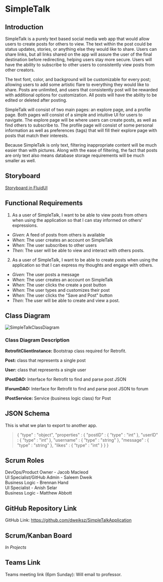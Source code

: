 # SimpleTalk

## Introduction

SimpleTalk is a purely text based social media web app that would allow users to create posts for others to view. The text within the post could be status updates, stories, or anything else they would like to share. Users can share links, but all links shared on the app will assure the user of the final destination before
redirecting, helping users stay more secure. Users will have the ability to subscribe to other users to consistently view posts from other creators. 

The text font, color, and background will be customizable for every post; allowing users to add some artistic flare to everything they would like to share. Posts are
unlimited, and users that consistently post will be rewarded with additional options for customization. All posts will have the ability to be edited or deleted after 
posting. 


SimpleTalk will consist of two main pages: an explore page, and a profile page. Both pages will consist of a simple and intuitive UI for users to navigate. The
explore page will be where users can create posts, as well as find others to subscribe to. The profile page will consist of some personal information as well as
preferences (tags) that will fill their explore page with posts that match their interests.


Because SimpleTalk is only text, filtering inappropriate content will be much easier than with pictures. Along with the ease of filtering, the fact that posts are only
text also means database storage requirements will be much smaller as well. 




## Storyboard
[Storyboard in FluidUI](https://www.fluidui.com/editor/live/preview/cF9TTW1jTkthZVRzVEhYYks4Qk5laEhMcFpwODZJd0ljWg==)


## Functional Requirements

1. As a user of SimpleTalk, I want to be able to view posts from others when using the application so that I can stay informed on others' expressions. 
- *Given*: A feed of posts from others is available
- *When*: The user creates an account on SimpleTalk
- *When*: The user subscribes to other users
- *Then*: The user will be able to view and interact with others posts.

2. As a user of SimpleTalk, I want to be able to create posts when using the application so that I can express my thoughts and engage with others.
- *Given*: The user posts a message
- *When*: The user creates an account on SimpleTalk
- *When*: The user clicks the create a post button
- *When*: The user types and customizes their post
- *When*: The user clicks the "Save and Post" button
- *Then*: The user will be able to create and view a post.

## Class Diagram

![SimpleTalkClassDiagram](https://github.com/dweiksz/SimpleTalk/blob/main/SimpleTalkClassDiagram.drawio.png)


### Class Diagram Description

**RetrofitClientInstance:** Bootstrap class required for Retrofit.

**Post:** class that represents a single post 

**User:**  class that represents a single user

**IPostDAO:** Interface for Retrofit to find and parse post JSON

**IForumDAO:** Interface for Retrofit to find and parse post JSON to forum

**IPostService:** Service (business logic class) for Post

## JSON Schema

This is what we plan to export to another app.
>  {
>  "type" : "object",
>  "properties" : {
>   "postID" : {
>      "type" : "int"
>    },
>   "userID" : {
>      "type" : "int"
>    },
>   "username" : {
>      "type" : "string"
>    },
>   "message" : {
>      "type" : "string"
>    },
>    "likes" : {
>      "type" : "int"
>    }
>  }
> }


## Scrum Roles
DevOps/Product Owner - Jacob Macleod  
UI Specialist/GitHub Admin - Saleem Dweik  
Business Logic - Brennan Hand  
UI Specialist - Anish Selar  
Business Logic - Matthew Abbott  



## GitHub Repository Link
GitHub Link: https://github.com/dweiksz/SimpleTalkApplication




## Scrum/Kanban Board
*In Projects*


## Teams Link
Teams meeting link (6pm Sunday): Will email to professor.

